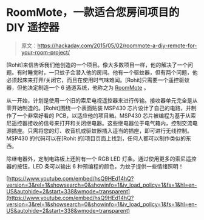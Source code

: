 # RoomMote，一款适合您房间项目的 DIY 遥控器

> 原文：<https://hackaday.com/2015/05/02/roommote-a-diy-remote-for-your-room-project/>

[Rohit]来信告诉我们他创造的一个项目。像大多数项目一样，他的解决了一个问题。有时睡觉时，一只蚊子会潜入他的房间。他有一个驱蚊器，但有两个问题，他必须起床来打开/关闭它，而且在使用时气味难闻。[Rohit]只需要一个遥控驱蚊器，但他决定制造一个 6 通道系统，他称之为 [RoomMote](http://rohitg.in/2015/05/01/RoomMote/) 。

从一开始，计划是使用一个旧的索尼电视遥控器来进行传输。接收器单元完全是从零开始制造的。[Rohit]围绕一个表面贴装 MSP430 芯片设计了自己的电路，并制作了一个非常好看的 PCB，以适应他的项目箱。MSP430 芯片被编程为基于从索尼遥控器接收的信号来打开和关闭继电器。这些继电器位于电气箱内，控制交流电源插座。只需将您的灯、收音机或驱蚊器插入适当的插座，即可进行无线控制。MSP430 的代码可以在[Rohit 的]项目页面上找到，任何人都可以制作类似的东西。

除继电器外，定制电路板上还附有一个 RGB LED 灯条。通过使用更多的索尼遥控器的按钮，LED 条可以输出 6 种预编程的颜色，为蚊子提供一些情绪照明！

[https://www.youtube.com/embed/hsQ9HEd14hQ?version=3&rel=1&showsearch=0&showinfo=1&iv_load_policy=1&fs=1&hl=en-US&autohide=2&start=338&wmode=transparent](https://www.youtube.com/embed/hsQ9HEd14hQ?version=3&rel=1&showsearch=0&showinfo=1&iv_load_policy=1&fs=1&hl=en-US&autohide=2&start=338&wmode=transparent)